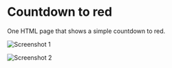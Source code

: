 # Countdown to red

One HTML page that shows a simple countdown to red.

![Screenshot 1](https://i.imgur.com/fFqoNwE.png)

![Screenshot 2](https://i.imgur.com/RbmZhuZ.png)
